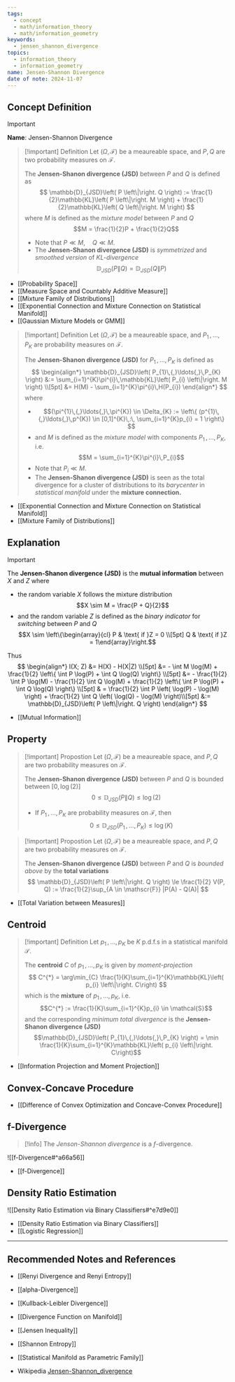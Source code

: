 ```yaml
---
tags:
  - concept
  - math/information_theory
  - math/information_geometry
keywords:
  - jensen_shannon_divergence
topics:
  - information_theory
  - information_geometry
name: Jensen-Shannon Divergence
date of note: 2024-11-07
---
```


## Concept Definition

>[!important]
>**Name**: Jensen-Shannon Divergence

>[!important] Definition
>Let $(\Omega, \mathscr{F})$ be a meaureable space, and $P, Q$ are two probability measures on $\mathscr{F}$.
>
>The **Jensen-Shanon divergence (JSD)** between $P$ and $Q$ is defined as 
>$$
>\mathbb{D}_{JSD}\left( P \left\|\right. Q \right) := \frac{1}{2}\mathbb{KL}\left( P \left\|\right. M \right) + \frac{1}{2}\mathbb{KL}\left( Q \left\|\right. M \right)
>$$ 
>where $M$ is defined as the *mixture model* between $P$ and $Q$ $$M = \frac{1}{2}P + \frac{1}{2}Q$$
>- Note that $P \ll M, \quad Q\ll M.$
>- The **Jensen-Shanon divergence (JSD)** is *symmetrized* and *smoothed version* of *KL-divergence* $$\mathbb{D}_{JSD}\left( P \left\|\right. Q \right) = \mathbb{D}_{JSD}\left( Q \left\|\right. P \right)$$

- [[Probability Space]]
- [[Measure Space and Countably Additive Measure]]
- [[Mixture Family of Distributions]]
- [[Exponential Connection and Mixture Connection on Statistical Manifold]]
- [[Gaussian Mixture Models or GMM]]

>[!important] Definition
>Let $(\Omega, \mathscr{F})$ be a meaureable space, and $P_{1}\,{,}\ldots{,}\,P_{K}$ are probability measures on $\mathscr{F}$.
>
>The **Jensen-Shanon divergence (JSD)** for $P_{1}\,{,}\ldots{,}\,P_{K}$  is defined as 
>$$
>\begin{align*}
>\mathbb{D}_{JSD}\left( P_{1}\,{,}\ldots{,}\,P_{K} \right) &:= \sum_{i=1}^{K}\pi^{i}\,\mathbb{KL}\left( P_{i} \left\|\right. M \right) \\[5pt]
>&= H(M) - \sum_{i=1}^{K}\pi^{i}\,H(P_{i})
>\end{align*}
>$$ 
>where
>- $$(\pi^{1}\,{,}\ldots{,}\,\pi^{K}) \in \Delta_{K} := \left\{ (p^{1}\,{,}\ldots{,}\,p^{K}) \in [0,1]^{K}\,:\, \sum_{i=1}^{K}p_{i} = 1 \right\} $$
>- and $M$ is defined as the *mixture model* with components $P_{1}\,{,}\ldots{,}\,P_{K}$, i.e. $$M = \sum_{i=1}^{K}\pi^{i}\,P_{i}$$
>- Note that $P_{i} \ll M.$
>- The **Jensen-Shanon divergence (JSD)** is seen as the total divergence for a cluster of distributions to its *barycenter* in *statistical manifold* under the **mixture connection.**

- [[Exponential Connection and Mixture Connection on Statistical Manifold]]
- [[Mixture Family of Distributions]]



## Explanation

>[!important]
>The **Jensen-Shanon divergence (JSD)** is the **mutual information** between $X$ and $Z$ where
>- the random variable $X$ follows the mixture distribution $$X \sim M = \frac{P + Q}{2}$$
>- and the random variable $Z$ is defined as the *binary indicator* for *switching* between $P$ and $Q$ $$X \sim \left\{\begin{array}{cl} P & \text{ if }Z = 0 \\[5pt] Q &  \text{ if }Z = 1\end{array}\right.$$
>
>Thus 
>$$
>\begin{align*}
> I(X; Z) &= H(X) - H(X|Z) \\[5pt]
> &= - \int M \log(M) + \frac{1}{2} \left\{ \int P \log(P) + \int Q \log(Q) \right\}  \\[5pt]
> &= - \frac{1}{2} \int P \log(M) - \frac{1}{2} \int Q \log(M) + \frac{1}{2} \left\{ \int P \log(P) + \int Q \log(Q) \right\}  \\[5pt]
> & = \frac{1}{2} \int P \left( \log(P) - \log(M) \right) + \frac{1}{2} \int Q \left( \log(Q) - \log(M) \right)\\[5pt]
> &:= \mathbb{D}_{JSD}\left( P \left\|\right. Q \right)
>\end{align*}
>$$

- [[Mutual Information]]

## Property

>[!important] Propostion
>Let $(\Omega, \mathscr{F})$ be a meaureable space, and $P, Q$ are two probability measures on $\mathscr{F}$.
>
>The **Jensen-Shanon divergence (JSD)** between $P$ and $Q$ is bounded between $[0,\log(2)]$ 
>$$
> 0 \le \mathbb{D}_{JSD}\left( P \left\|\right. Q \right) \le \log(2)
>$$ 
>- If $P_{1}\,{,}\ldots{,}\,P_{K}$ are probability measures on $\mathscr{F}$, then  
>$$
> 0 \le \mathbb{D}_{JSD}\left( P_{1}\,{,}\ldots{,}\,P_{K} \right) \le \log (K)
>$$ 


>[!important] Propostion
>Let $(\Omega, \mathscr{F})$ be a meaureable space, and $P, Q$ are two probability measures on $\mathscr{F}$.
>
>The **Jensen-Shanon divergence (JSD)** between $P$ and $Q$ is *bounded above* by the **total variations**
>$$
> \mathbb{D}_{JSD}\left( P \left\|\right. Q \right) \le \frac{1}{2} V(P, Q) := \frac{1}{2}\sup_{A \in \mathscr{F}} |P(A) - Q(A)| 
>$$ 

- [[Total Variation between Measures]]


## Centroid 

>[!important] Definition
>Let $p_{1}\,{,}\ldots{,}\,p_{K}$ be $K$ p.d.f.s in a statistical manifold $\mathcal{S}$.
>
>The **centroid** $C$ of  $p_{1}\,{,}\ldots{,}\,p_{K}$ is given by *moment-projection*
>$$
>C^{*} = \arg\min_{C} \frac{1}{K}\sum_{i=1}^{K}\mathbb{KL}\left( p_{i} \left\|\right.  C\right)
>$$
>which is the **mixture** of $p_{1}\,{,}\ldots{,}\,p_{K}$, i.e. $$C^{*} := \frac{1}{K}\sum_{i=1}^{K}p_{i} \in \mathcal{S}$$
>and the corresponding *minimum total divergence* is the **Jensen-Shanon divergence (JSD)** $$\mathbb{D}_{JSD}\left( P_{1}\,{,}\ldots{,}\,P_{K} \right) = \min \frac{1}{K}\sum_{i=1}^{K}\mathbb{KL}\left( p_{i} \left\|\right.  C\right)$$

- [[Information Projection and Moment Projection]]

## Convex-Concave Procedure

- [[Difference of Convex Optimization and Concave-Convex Procedure]]

## f-Divergence

>[!info]
>The *Jenson-Shannon divergence* is a $f$-divergence.

![[f-Divergence#^a66a56]]

- [[f-Divergence]]

## Density Ratio Estimation

![[Density Ratio Estimation via Binary Classifiers#^e7d9e0]]

- [[Density Ratio Estimation via Binary Classifiers]]
- [[Logistic Regression]]





-----------
##  Recommended Notes and References



- [[Renyi Divergence and Renyi Entropy]]
- [[alpha-Divergence]]
- [[Kullback-Leibler Divergence]]
- [[Divergence Function on Manifold]]

- [[Jensen Inequality]]
- [[Shannon Entropy]]

- [[Statistical Manifold as Parametric Family]]
- Wikipedia [Jensen-Shannon_divergence](https://en.wikipedia.org/wiki/Jensen%E2%80%93Shannon_divergence)

